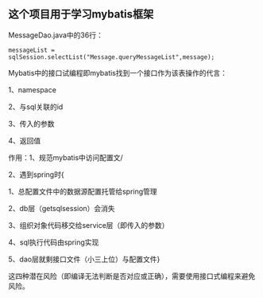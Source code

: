 ## 这个项目用于学习mybatis框架 ##


MessageDao.java中的36行：

    messageList = sqlSession.selectList("Message.queryMessageList",message);

Mybatis中的接口试编程即mybatis找到一个接口作为该表操作的代言：

1、namespace 

2、与sql关联的id

3、传入的参数

4、返回值

作用：1、规范mybatis中访问配置文/

2、遇到spring时{

1、总配置文件中的数据源配置托管给spring管理

2、db层（getsqlsession）会消失

3、组织对象代码移交给service层（即传入的参数）

4、sql执行代码由spring实现

5、dao层就剩接口文件（小三上位）与配置文件}

这四种潜在风险（即编译无法判断是否对应或正确），需要使用接口式编程来避免风险。